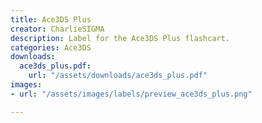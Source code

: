 ```yaml
---
title: Ace3DS Plus
creator: CharlieSIGMA
description: Label for the Ace3DS Plus flashcart.
categories: Ace3DS
downloads:
  ace3ds_plus.pdf:
    url: "/assets/downloads/ace3ds_plus.pdf"
images:
- url: "/assets/images/labels/preview_ace3ds_plus.png"

---
```

